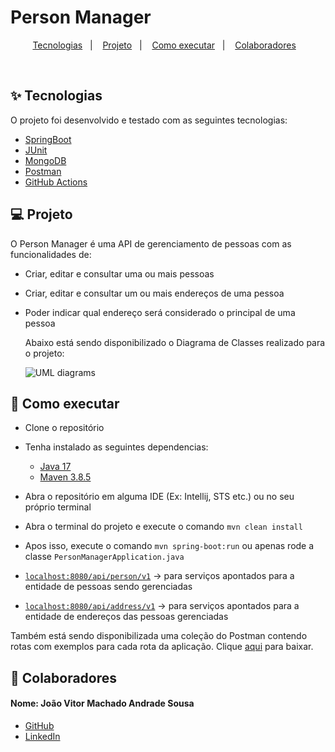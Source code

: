 # Person Manager
<p align="center">
  <a href="#-tecnologias">Tecnologias</a>&nbsp;&nbsp;&nbsp;|&nbsp;&nbsp;&nbsp;
  <a href="#-projeto">Projeto</a>&nbsp;&nbsp;&nbsp;|&nbsp;&nbsp;&nbsp;
  <a href="#-como-executar">Como executar</a>&nbsp;&nbsp;&nbsp;|&nbsp;&nbsp;&nbsp;
  <a href="#-colaboradores">Colaboradores</a>&nbsp;&nbsp;&nbsp;
</p>

<br>

## ✨ Tecnologias

O projeto foi desenvolvido e testado com as seguintes tecnologias:

- [SpringBoot](https://spring.io/projects/spring-boot)
- [JUnit](https://junit.org/junit5/)
- [MongoDB](https://www.mongodb.com)
- [Postman](https://www.postman.com/)
- [GitHub Actions](https://docs.github.com/en/actions)


## 💻 Projeto

O Person Manager é uma API de gerenciamento de pessoas com as funcionalidades de:

- Criar, editar e consultar uma ou mais pessoas
- Criar, editar e consultar um ou mais endereços de uma pessoa
- Poder indicar qual endereço será considerado o principal de uma pessoa

  Abaixo está sendo disponibilizado o Diagrama de Classes realizado para o projeto:

  ![UML diagrams](https://github.com/joovitor12/person-manager/assets/77728952/9acb85aa-e227-423a-835b-befb703c809c)



## 🚀 Como executar

- Clone o repositório
- Tenha instalado as seguintes dependencias:
   - [Java 17](https://www.oracle.com/java/technologies/javase/jdk17-archive-downloads.html)
   - [Maven 3.8.5](https://maven.apache.org/docs/3.8.5/release-notes.html)
     
- Abra o repositório em alguma IDE (Ex: Intellij, STS etc.) ou no seu próprio terminal
- Abra o terminal do projeto e execute o comando `mvn clean install`
- Apos isso, execute o comando `mvn spring-boot:run` ou apenas rode a classe `PersonManagerApplication.java`

-  [`localhost:8080/api/person/v1`](http://localhost:8080/api/person/v1) -> para serviços apontados para a entidade de pessoas sendo gerenciadas
-  [`localhost:8080/api/address/v1`](http://localhost:8080/api/address/v1) -> para serviços apontados para a entidade de endereços das pessoas gerenciadas

Também está sendo disponibilizada uma coleção do Postman contendo rotas com exemplos para cada rota da aplicação. Clique [aqui](https://github.com/joovitor12/person-manager/files/15205242/person-manager.postman_collection.json) para baixar.

## 👷 Colaboradores

#### Nome: João Vitor Machado Andrade Sousa
- [GitHub](https://github.com/joovitor12)
- [LinkedIn](https://www.linkedin.com/in/jo%C3%A3o-vitor-machado-b23a7820b/)
